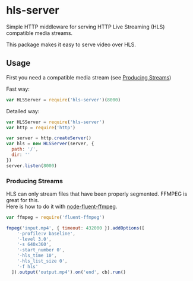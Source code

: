 # hls-server
Simple HTTP middleware for serving HTTP Live Streaming (HLS) compatible media streams.  

This package makes it easy to serve video over HLS.  

## Usage
First you need a compatible media stream (see [Producing Streams](#producing-streams))

Fast way:
```javascript
var HLSServer = require('hls-server')(8000)
```

Detailed way:
```javascript
var HLSServer = require('hls-server')
var http = require('http')

var server = http.createServer()
var hls = new HLSServer(server, {
  path: '/',
  dir: ''
})
server.listen(8000)
```

### Producing Streams
HLS can only stream files that have been properly segmented. FFMPEG is great for this.  
Here is how to do it with [node-fluent-ffmpeg](https://github.com/fluent-ffmpeg/node-fluent-ffmpeg).

```javascript
var ffmpeg = require('fluent-ffmpeg')

fmpeg('input.mp4', { timeout: 432000 }).addOptions([
    '-profile:v baseline',
    '-level 3.0',
    '-s 640x360',
    '-start_number 0',
    '-hls_time 10',
    '-hls_list_size 0',
    '-f hls'
  ]).output('output.mp4').on('end', cb).run()
```
